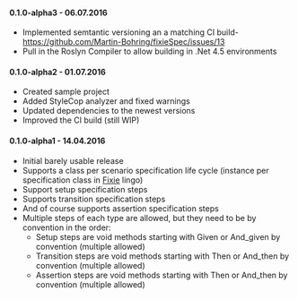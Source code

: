 #### 0.1.0-alpha3 - 06.07.2016

* Implemented semtantic versioning an a matching CI build- https://github.com/Martin-Bohring/fixieSpec/issues/13
* Pull in the Roslyn Compiler to allow building in .Net 4.5 environments

#### 0.1.0-alpha2 - 01.07.2016

* Created sample project
* Added StyleCop analyzer and fixed warnings
* Updated dependencies to the newest versions
* Improved the CI build (still WIP)

#### 0.1.0-alpha1 - 14.04.2016

* Initial barely usable release
* Supports a class per scenario specification life cycle (instance per specification class in [Fixie](https://github.com/fixie "Fixie") lingo)
* Support setup specification steps
* Supports transition specification steps
* And of course supports assertion specification steps
* Multiple steps of each type are allowed, but they need to be by convention in the order:
  * Setup steps are void methods starting with Given or And_given by convention (multiple allowed)
  * Transition steps are void methods starting with Then or And_then by convention (multiple allowed)
  * Assertion steps are void methods starting with Then or And_then by convention (multiple allowed)
